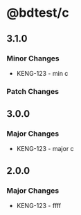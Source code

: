 # @bdtest/c

## 3.1.0

### Minor Changes

- KENG-123 - min c

### Patch Changes

## 3.0.0

### Major Changes

- KENG-123 - major c

## 2.0.0

### Major Changes

- KENG-123 - ffff
